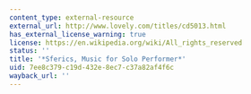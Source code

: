 ```yaml
---
content_type: external-resource
external_url: http://www.lovely.com/titles/cd5013.html
has_external_license_warning: true
license: https://en.wikipedia.org/wiki/All_rights_reserved
status: ''
title: '*Sferics, Music for Solo Performer*'
uid: 7ee8c379-c19d-432e-8ec7-c37a82af4f6c
wayback_url: ''
---
```

